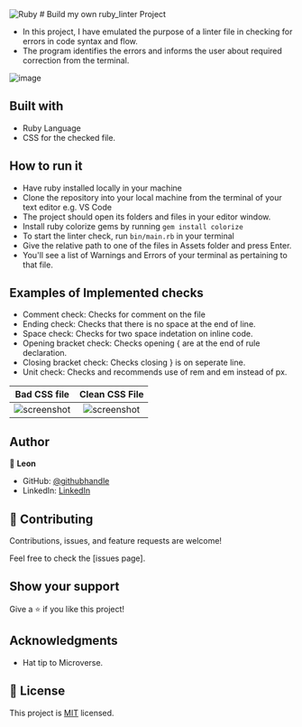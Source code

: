 <img alt="Ruby" src="https://img.shields.io/badge/ruby-%23CC342D.svg?&style=for-the-badge&logo=ruby&logoColor=white"/>
# Build my own ruby_linter Project

- In this project, I have emulated the purpose of a linter file in checking for errors in code syntax and flow.
- The program identifies the errors and informs the user about required correction from the terminal.

![image](../Assets/images/output.png)

## Built with
- Ruby Language
- CSS for the checked file.

## How to run it
- Have ruby installed locally in your machine
- Clone the repository into your local machine from the terminal of your text editor e.g. VS Code
- The project should open its folders and files in your editor window.
- Install ruby colorize gems by running `gem install colorize`
- To start the linter check, run `bin/main.rb` in your terminal
- Give the relative path to one of the files in Assets folder and press Enter.
- You'll see a list of Warnings and Errors of your terminal as pertaining to that file.

## Examples of Implemented checks
  - Comment check: Checks for comment on the file
  - Ending check: Checks that there is no space at the end of line.
  - Space check: Checks for two space indetation on inline code.
  - Opening bracket check: Checks opening { are at the end of rule declaration.
  - Closing bracket check: Checks closing } is on seperate line.
  - Unit check: Checks and recommends use of rem and em instead of px.


| Bad CSS file | Clean CSS File |
|:---:|:---:|
| ![screenshot](../Assets/images/badfile.png) |![screenshot](../Assets/images/cleanfile.png) |

## Author

👤 **Leon**

- GitHub: [@githubhandle](https://github.com/Leon-Mbegera)
- LinkedIn: [LinkedIn](https://www.linkedin.com/in/leon-mbegera-053991174/)

 
## 🤝 Contributing

Contributions, issues, and feature requests are welcome!

Feel free to check the [issues page].

## Show your support

Give a ⭐️ if you like this project!

## Acknowledgments

- Hat tip to Microverse.

## 📝 License

This project is [MIT](./LICENSE) licensed.


